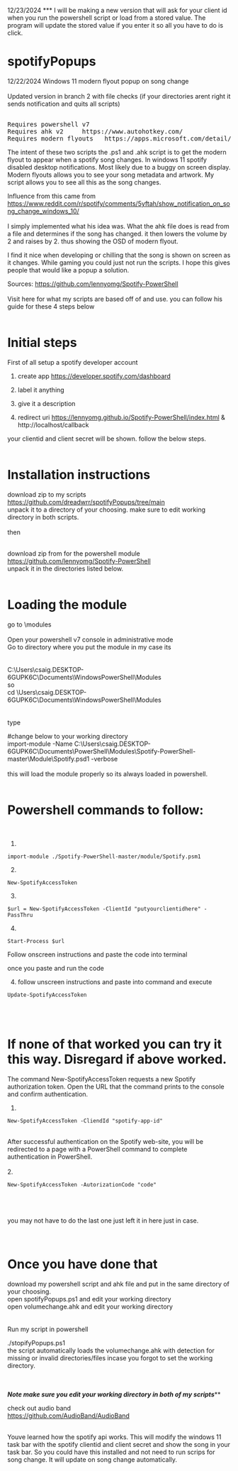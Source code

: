 12/23/2024 *** I will be making a new version that will ask for your client id when you run the powershell script
or load from a stored value. The program will update the stored value if you enter it so all you have to do 
is click.

# spotifyPopups

12/22/2024
Windows 11 modern flyout popup on song change<br><br>
Updated version in branch 2 with file checks (if your directories arent right it sends notification and quits all scripts)
<pre>

Requires powershell v7 
Requires ahk v2     https://www.autohotkey.com/  
Requires modern flyouts   https://apps.microsoft.com/detail/9mt60qv066rp?hl=en-US&gl=US
</pre>
The intent of these two scripts the .ps1 and .ahk script is to get the modern flyout to appear when a spotify song changes. In windows 11 spotify disabled desktop notifications. Most likely due to a buggy on screen display. Modern flyouts allows you to see your song metadata and artwork. My script allows you to see all this as the song changes.

Influence from this came from <br> https://www.reddit.com/r/spotify/comments/5yftah/show_notification_on_song_change_windows_10/
<br><br>
I simply implemented what his idea was. What the ahk file does is read from a file and determines if the song has changed. it then lowers the volume by 2 and raises by 2. thus showing the OSD of modern flyout.

I find it nice when developing or chilling that the song is shown on screen as it changes. While gaming you could just not run the scripts. I hope this gives people that would like a popup a solution. 


Sources: https://github.com/lennyomg/Spotify-PowerShell 
<br><br>
Visit here for what my scripts are based off of and use.
you can follow his guide for these 4 steps below
<br>
<br>

# Initial steps

First of all setup a spotify developer account


1. create app   https://developer.spotify.com/dashboard 

2. label it anything

3. give it a description

4. redirect uri   https://lennyomg.github.io/Spotify-PowerShell/index.html  &
                  http://localhost/callback

your clientid and client secret will be shown. follow the below steps.
<br><br>


# **Installation instructions**


download zip to my scripts  https://github.com/dreadwrr/spotifyPopups/tree/main  <br>
unpack it to a directory of your choosing. make sure to edit working directory in both scripts.
<br>
<br>
then
<br>
<br>

download zip from for the powershell module https://github.com/lennyomg/Spotify-PowerShell  
unpack it in the directories listed below.
<br><br>
# Loading the module

go to \modules\
<br>
Open your powershell v7 console in administrative mode <br>
Go to directory where you put the module
in my case its
<br><br><br>
C:\Users\csaig.DESKTOP-6GUPK6C\Documents\WindowsPowerShell\Modules  <br>
so <br>
cd \Users\csaig.DESKTOP-6GUPK6C\Documents\WindowsPowerShell\Modules
<br>
<br>
<br>
type <br>

#change below to your working directory <br>
import-module -Name C:\Users\csaig.DESKTOP-6GUPK6C\Documents\PowerShell\Modules\Spotify-PowerShell-master\Module\Spotify.psd1 -verbose  
<br>
this will load the module properly so its always loaded in powershell.  <br><br>

# Powershell commands to follow:
<br>

1.
```
import-module ./Spotify-PowerShell-master/module/Spotify.psm1
```

2.
```
New-SpotifyAccessToken
```

3.
```
$url = New-SpotifyAccessToken -ClientId "putyourclientidhere" -PassThru
```

4.
```
Start-Process $url
```

Follow onscreen instructions and paste the code into terminal

once you paste and run the code


4. follow unscreen instructions and paste into command and execute


```
Update-SpotifyAccessToken
```

<br><br>
# If none of that worked you can try it this way. Disregard if above worked.  <br>

The command New-SpotifyAccessToken requests a new Spotify authorization token. Open the URL that the command prints to the console and confirm authentication. <br>
1. <br>

```
New-SpotifyAccessToken -CliendId "spotify-app-id"
```

<br>
After successful authentication on the Spotify web-site, you will be redirected to a page with a PowerShell command to complete authentication in PowerShell. <br><br>
2. <br>

```
New-SpotifyAccessToken -AutorizationCode "code"
```

<br><br>
<br>
you may not have to do the last one just left it in here just in case.
<br><br><br>
# Once you have done that



download my powershell script and ahk file and put in the same directory of your choosing. <br>
open spotifyPopups.ps1 and edit your working directory <br>
open volumechange.ahk and edit your working directory <br>
<br><br>
Run my script in powershell 

./stopifyPopups.ps1
<br>
the script automatically loads the volumechange.ahk
with detection for missing or invalid directories/files incase you forgot to set the working directory.

<br><br>
***Note make sure you edit your working directory in both of my scripts*****


check out audio band <br>
https://github.com/AudioBand/AudioBand  <br><br>

Youve learned how the spotify api works. This will modify the windows 11 task bar with the spotify clientid and client secret and show the song in your task bar. So you could have this installed and not need to run scrips for song change. It will update on song change automatically.










